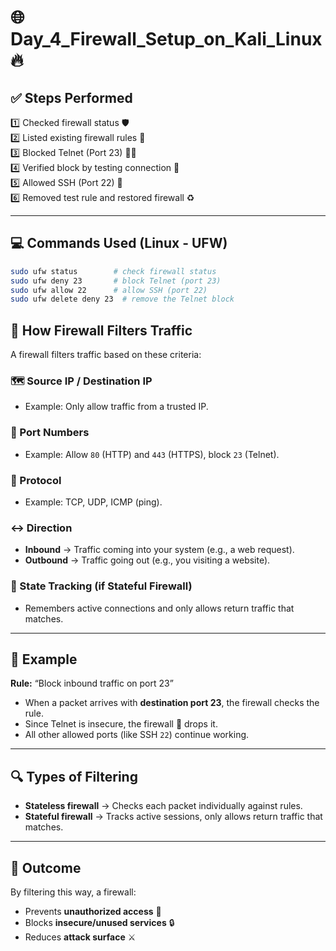 # 🌐 Day_4_Firewall_Setup_on_Kali_Linux 🔥

## ✅ Steps Performed
1️⃣ Checked firewall status 🛡️  
2️⃣ Listed existing firewall rules 📜  
3️⃣ Blocked Telnet (Port 23) 🚫🔌  
4️⃣ Verified block by testing connection 🧪  
5️⃣ Allowed SSH (Port 22) 🔑  
6️⃣ Removed test rule and restored firewall ♻️  

---

## 💻 Commands Used (Linux - UFW)
```bash
sudo ufw status        # check firewall status
sudo ufw deny 23       # block Telnet (port 23)
sudo ufw allow 22      # allow SSH (port 22)
sudo ufw delete deny 23  # remove the Telnet block
```
## 🔎 How Firewall Filters Traffic  

A firewall filters traffic based on these criteria:  

### 🗺️ Source IP / Destination IP  
- Example: Only allow traffic from a trusted IP.  

### 🔌 Port Numbers  
- Example: Allow `80` (HTTP) and `443` (HTTPS), block `23` (Telnet).  

### 📡 Protocol  
- Example: TCP, UDP, ICMP (ping).  

### ↔️ Direction  
- **Inbound** → Traffic coming into your system (e.g., a web request).  
- **Outbound** → Traffic going out (e.g., you visiting a website).  

### 🔄 State Tracking (if Stateful Firewall)  
- Remembers active connections and only allows return traffic that matches.  

---

## 🧠 Example  
**Rule:** “Block inbound traffic on port 23”  

- When a packet arrives with **destination port 23**, the firewall checks the rule.  
- Since Telnet is insecure, the firewall 🚫 drops it.  
- All other allowed ports (like SSH `22`) continue working.  

---

## 🔍 Types of Filtering  
- **Stateless firewall** → Checks each packet individually against rules.  
- **Stateful firewall** → Tracks active sessions, only allows return traffic that matches.  

---

## 🎯 Outcome  
By filtering this way, a firewall:  
- Prevents **unauthorized access** 🚫  
- Blocks **insecure/unused services** 🔒  
- Reduces **attack surface** ⚔️  
